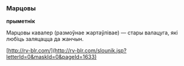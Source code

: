 ### Марцовы
**прыметнік**

Марцовы кавалер (размоўнае жартаўлівае) — стары валацуга, які любіць заляцацца да жанчын.

<a rel="author">[http://rv-blr.com/](http://rv-blr.com/slounik.jsp?letterId=0&maskId=0&pageId=1633)</a>
